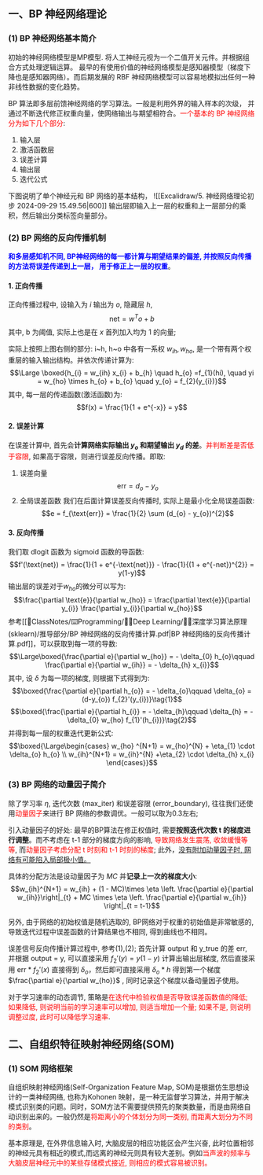 ## 一、BP 神经网络理论
### (1) BP 神经网络基本简介
初始的神经网络模型是MP模型. 将人工神经元视为一个二值开关元件。并根据组合方式处理逻辑运算。
最早的有使用价值的神经网络模型是感知器模型（梯度下降也是感知器网络）。而后期发展的 RBF 神经网络模型可以容易地模拟出任何一种非线性数据的变化趋势。

BP 算法即多层前馈神经网络的学习算法。一般是利用外界的输入样本的次级， 并通过不断迭代修正权重向量，使网络输出与期望相符合。<mark style="background: transparent; color: red">一个基本的 BP 神经网络分为如下几个部分</mark>:
1. 输入层
2. 激活函数层 
3. 误差计算 
4. 输出层 
5. 迭代公式

下图说明了单个神经元和 BP 网络的基本结构，
![[Excalidraw/5. 神经网络理论初步 2024-09-29 15.49.56|600]]
输出层即输入上一层的权重和上一层部分的乘积，然后输出分类标签向量部分。

### (2) BP 网络的反向传播机制
<b><mark style="background: transparent; color: blue">和多层感知机不同, BP神经网络的每一都计算与期望结果的偏差, 并按照反向传播的方法将误差传递到上一层， 用于修正上一层的权重</mark></b>。
#### 1. 正向传播
正向传播过程中, 设输入为 $i$ 输出为 $o$, 隐藏层 $h$, 
$$\text{net} =  w^{T} o +b$$
其中, b 为阈值, 实际上也是在 $x$ 首列加入均为 1 的向量; 

实际上按照上图右侧的部分: i~h, h~o 中各有一系权 $w_{ih}, w_{ho}$, 是一个带有两个权重层的输入输出结构。并依次传递计算为:
$$\Large  \boxed{h_{i} =  w_{ih} x_{i} + b_{h} \quad h_{o} =f_{1}(hi), \quad yi = w_{ho} \times  h_{o} + b_{o}  \quad  y_{o} = f_{2}(y_{i})}$$
其中, 每一层的传递函数(激活函数)为:
$$f(x) = \frac{1}{1 + e^{-x}} = y$$
#### 2. 误差计算
在误差计算中, 首先会**计算网络实际输出 $y_{o}$ 和期望输出 $y_d$ 的差**。<mark style="background: transparent; color: red">并判断差是否低于容限</mark>, 如果高于容限，则进行误差反向传播。即取: 
1. 误差向量
$$\text{err} =d_{o}- y_{o}$$
2. 全局误差函数
我们在后面计算误差反向传播时, 实际上是最小化全局误差函数: 
$$e  = f_{\text{err}} = \frac{1}{2} \sum (d_{o} - y_{o})^{2}$$
#### 3. 反向传播
我们取 dlogit 函数为 sigmoid 函数的导函数:
$$f'(\text{net}) = \frac{1}{1 + e^{-\text{net}}} - \frac{1}{(1 + e^{-net})^{2}}  = y(1-y)$$
输出层的误差对于$w_{ho}$的微分可以写为:
$$\frac{\partial \text{e}}{\partial w_{ho}} = \frac{\partial \text{e}}{\partial y_{i}} \frac{\partial y_{i}}{\partial w_{ho}}$$
参考[[📘ClassNotes/⌨️Programming/👨‍🎓Deep Learning/👨‍🎓深度学习算法原理(sklearn)/推导部分/BP 神经网络的反向传播计算.pdf|BP 神经网络的反向传播计算.pdf]]，可以获取到每一项的导数:
$$\Large\boxed{\frac{\partial e}{\partial w_{ho}} = - \delta_{0} h_{o}\qquad  \frac{\partial e}{\partial w_{ih}} =  - \delta_{h} x_{i}}$$
其中, 设 $\delta$ 为每一项的梯度, 则根据下式得到<b><mark style="background: transparent; color: blue"></mark></b>为:
$$\boxed{\frac{\partial e}{\partial h_{o}}  = - \delta_{o}\qquad  \delta_{o} = (d-y_{o}) f_{2}'(y_{i})}\tag{1}$$
$$\boxed{\frac{\partial e}{\partial h_{i}} =  - \delta_{h}\qquad  \delta_{h} = - \delta_{0} w_{ho} f_{1}'(h_{i})}\tag{2}$$
并得到每一层的权重迭代更新公式:
$$\boxed{\Large\begin{cases}
w_{ho} ^{N+1} = w_{ho}^{N} + \eta_{1} \cdot  \delta_{o} h_{o} \\
w_{ih}^{N+1} = w_{ih}^{N} +\eta_{2}  \cdot   \delta_{h} x_{i}
\end{cases}}$$
### (3) BP 网络的动量因子简介
除了学习率 $\eta$, 迭代次数 (max_iter) 和误差容限 (error_boundary), 往往我们还使用<mark style="background: transparent; color: red">动量因子</mark>来进行 BP 网络的参数调优。一般可以取为0.3左右; 

引入动量因子的好处: 最早的BP算法在修正权值时, 需要**按照迭代次数 t 的梯度进行调整**。而不考虑在 t-1 部分的梯度方向的影响, <mark style="background: transparent; color: red">导致网络发生震荡, 收敛缓慢等等</mark>, 而<mark style="background: transparent; color: red">动量因子考虑分配 t 时刻和 t-1 时刻的梯度</mark>; 此外，<u>没有附加动量因子时, 网络有可能陷入局部极小值。</u>

具体的分配方法是设动量因子为 $MC$ 并**记录上一次的梯度大小**:
$$w_{ih}^{N+1} = w_{ih} + (1 - MC)\times  \eta \left. \frac{\partial e}{\partial w_{ih}}\right|_{t} + MC \times \eta \left. \frac{\partial e}{\partial w_{ih}} \right|_{t =  t-1}$$

另外, 由于网络的初始权值是随机选取的, BP网络对于权重的初始值是非常敏感的,  导致迭代过程中误差函数的计算结果也不相同, 得到曲线也不相同。

误差信号反向传播计算过程中, 参考(1),(2); 首先计算 output 和 y_true 的差 err, 并根据 output = y, 可以直接采用 $f_{2}'(y) = y(1-y)$ 计算出输出层梯度, 然后直接采用 $\text{err}* f_{2}'(x)$ 直接得到 $\delta_{o}$，然后即可直接采用 $\delta_o * h$ 得到第一个梯度 $\frac{\partial e}{\partial w_{ho}}$ , 同时记录这个梯度以备动量因子使用。

对于学习速率的动态调节, 策略是<mark style="background: transparent; color: red">在迭代中检验权值是否导致误差函数值的降低; 如果降低, 则说明当前的学习速率可以增加, 则适当增加一个量; 如果不是, 则说明调整过度, 此时可以降低学习速率</mark>.

## 二、自组织特征映射神经网络(SOM)
### (1) SOM 网络框架
自组织映射神经网络(Self-Organization Feature Map, SOM)是根据仿生思想设计的一类神经网络, 也称为Kohonen 映射，是一种无监督学习算法，并用于解决模式识别类的问题。同时，SOM方法不需要提供预先的聚类数量，而是由网络自动识别出来的。一般仍然是<mark style="background: transparent; color: red">将距离小的个体划分为同一类别, 而距离大划分为不同的类别</mark>。

基本原理是, 在外界信息输入时, 大脑皮层的相应功能区会产生兴奋, 此时位置相邻的神经元具有相近的模式,而远离的神经元则具有较大差别。例如<mark style="background: transparent; color: red">当声波的频率与大脑皮层神经元中的某些存储模式接近, 则相应的模式容易被识别。</mark> 
